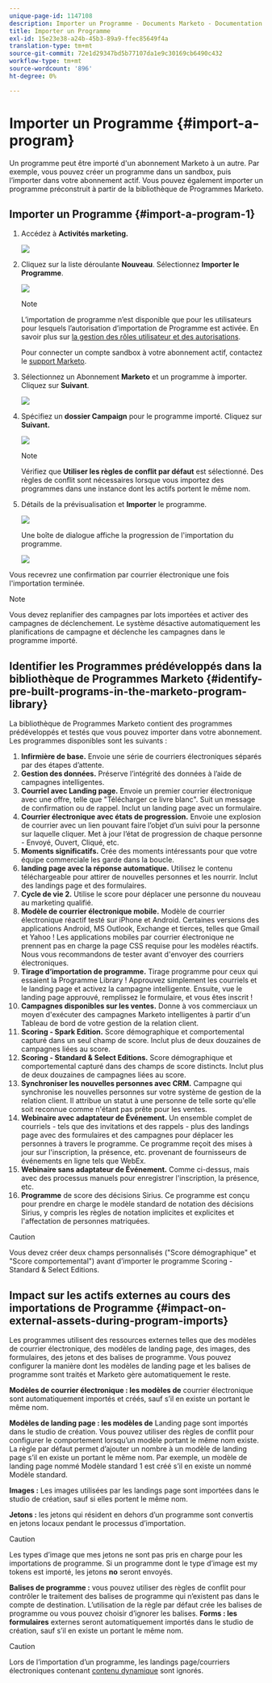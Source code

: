```yaml
---
unique-page-id: 1147108
description: Importer un Programme - Documents Marketo - Documentation du produit
title: Importer un Programme
exl-id: 15e23e38-a24b-45b3-89a9-ffec85649f4a
translation-type: tm+mt
source-git-commit: 72e1d29347bd5b77107da1e9c30169cb6490c432
workflow-type: tm+mt
source-wordcount: '896'
ht-degree: 0%

---
```


# Importer un Programme {#import-a-program}

Un programme peut être importé d&#39;un abonnement Marketo à un autre. Par exemple, vous pouvez créer un programme dans un sandbox, puis l’importer dans votre abonnement actif. Vous pouvez également importer un programme préconstruit à partir de la bibliothèque de Programmes Marketo.

## Importer un Programme {#import-a-program-1}

1. Accédez à **Activités marketing.**

   ![](assets/ma.png)

1. Cliquez sur la liste déroulante **Nouveau**. Sélectionnez **Importer le Programme**.

   ![](assets/image2014-9-17-12-3a15-3a4.png)

   >[!NOTE]
   >
   >L’importation de programme n’est disponible que pour les utilisateurs pour lesquels l’autorisation d’importation de Programme est activée. En savoir plus sur [la gestion des rôles utilisateur et des autorisations](/help/marketo/product-docs/administration/users-and-roles/managing-user-roles-and-permissions.md).
   >
   >Pour connecter un compte sandbox à votre abonnement actif, contactez le [support Marketo](https://nation.marketo.com/t5/Support/ct-p/Support).

1. Sélectionnez un Abonnement **Marketo** et un programme à importer. Cliquez sur **Suivant**.

   ![](assets/image2014-9-17-12-3a20-3a13.png)

1. Spécifiez un **dossier Campaign** pour le programme importé. Cliquez sur **Suivant.**

   ![](assets/image2014-9-17-12-3a20-3a44.png)

   >[!NOTE]
   >
   >Vérifiez que **Utiliser les règles de conflit par défaut** est sélectionné. Des règles de conflit sont nécessaires lorsque vous importez des programmes dans une instance dont les actifs portent le même nom.

1. Détails de la prévisualisation et **Importer** le programme.

   ![](assets/image2014-9-17-12-3a21-3a36.png)

   Une boîte de dialogue affiche la progression de l&#39;importation du programme.

   ![](assets/image2014-9-17-12-3a21-3a51.png)

Vous recevrez une confirmation par courrier électronique une fois l&#39;importation terminée.

>[!NOTE]
>
>Vous devez replanifier des campagnes par lots importées et activer des campagnes de déclenchement. Le système désactive automatiquement les planifications de campagne et déclenche les campagnes dans le programme importé.

## Identifier les Programmes prédéveloppés dans la bibliothèque de Programmes Marketo {#identify-pre-built-programs-in-the-marketo-program-library}

La bibliothèque de Programmes Marketo contient des programmes prédéveloppés et testés que vous pouvez importer dans votre abonnement. Les programmes disponibles sont les suivants :

1. **Infirmière de base.** Envoie une série de courriers électroniques séparés par des étapes d’attente.
1. **Gestion des données.** Préserve l’intégrité des données à l’aide de campagnes intelligentes.
1. **Courriel avec Landing page.** Envoie un premier courrier électronique avec une offre, telle que &quot;Télécharger ce livre blanc&quot;. Suit un message de confirmation ou de rappel. Inclut un landing page avec un formulaire.
1. **Courrier électronique avec états de progression.** Envoie une explosion de courrier avec un lien pouvant faire l’objet d’un suivi pour la personne sur laquelle cliquer. Met à jour l’état de progression de chaque personne - Envoyé, Ouvert, Cliqué, etc.
1. **Moments significatifs.** Crée des moments intéressants pour que votre équipe commerciale les garde dans la boucle.
1. **landing page avec la réponse automatique.** Utilisez le contenu téléchargeable pour attirer de nouvelles personnes et les nourrir. Inclut des landings page et des formulaires.
1. **Cycle de vie 2.** Utilise le score pour déplacer une personne du nouveau au marketing qualifié.
1. **Modèle de courrier électronique mobile.** Modèle de courrier électronique réactif testé sur iPhone et Android. Certaines versions des applications Android, MS Outlook, Exchange et tierces, telles que Gmail et Yahoo ! Les applications mobiles par courrier électronique ne prennent pas en charge la page CSS requise pour les modèles réactifs. Nous vous recommandons de tester avant d&#39;envoyer des courriers électroniques.
1. **Tirage d’importation de programme.** Tirage programme pour ceux qui essaient la Programme Library ! Approuvez simplement les courriels et le landing page et activez la campagne intelligente. Ensuite, vue le landing page approuvé, remplissez le formulaire, et vous êtes inscrit !
1. **Campagnes disponibles sur les ventes.** Donne à vos commerciaux un moyen d&#39;exécuter des campagnes Marketo intelligentes à partir d&#39;un Tableau de bord de votre gestion de la relation client.
1. **Scoring - Spark Edition.** Score démographique et comportemental capturé dans un seul champ de score. Inclut plus de deux douzaines de campagnes liées au score.
1. **Scoring - Standard &amp; Select Editions.** Score démographique et comportemental capturé dans des champs de score distincts. Inclut plus de deux douzaines de campagnes liées au score.
1. **Synchroniser les nouvelles personnes avec CRM.** Campagne qui synchronise les nouvelles personnes sur votre système de gestion de la relation client. Il attribue un statut à une personne de telle sorte qu&#39;elle soit reconnue comme n&#39;étant pas prête pour les ventes.
1. **Webinaire avec adaptateur de Événement.** Un ensemble complet de courriels - tels que des invitations et des rappels - plus des landings page avec des formulaires et des campagnes pour déplacer les personnes à travers le programme. Ce programme reçoit des mises à jour sur l&#39;inscription, la présence, etc. provenant de fournisseurs de événements en ligne tels que WebEx.
1. **Webinaire sans adaptateur de Événement.** Comme ci-dessus, mais avec des processus manuels pour enregistrer l&#39;inscription, la présence, etc.
1. **Programme** de score des décisions Sirius. Ce programme est conçu pour prendre en charge le modèle standard de notation des décisions Sirius, y compris les règles de notation implicites et explicites et l&#39;affectation de personnes matriquées.

>[!CAUTION]
>
>Vous devez créer deux champs personnalisés (&quot;Score démographique&quot; et &quot;Score comportemental&quot;) avant d’importer le programme Scoring - Standard &amp; Select Editions.

## Impact sur les actifs externes au cours des importations de Programme {#impact-on-external-assets-during-program-imports}

Les programmes utilisent des ressources externes telles que des modèles de courrier électronique, des modèles de landing page, des images, des formulaires, des jetons et des balises de programme. Vous pouvez configurer la manière dont les modèles de landing page et les balises de programme sont traités et Marketo gère automatiquement le reste.

**Modèles de courrier électronique : les modèles de** courrier électronique sont automatiquement importés et créés, sauf s’il en existe un portant le même nom.

**Modèles de landing page : les modèles de** Landing page sont importés dans le studio de création. Vous pouvez utiliser des règles de conflit pour configurer le comportement lorsqu’un modèle portant le même nom existe. La règle par défaut permet d’ajouter un nombre à un modèle de landing page s’il en existe un portant le même nom. Par exemple, un modèle de landing page nommé Modèle standard 1 est créé s’il en existe un nommé Modèle standard.

**Images :** Les images utilisées par les landings page sont importées dans le studio de création, sauf si elles portent le même nom.

**Jetons :** les jetons qui résident en dehors d’un programme sont convertis en jetons locaux pendant le processus d’importation.

>[!CAUTION]
>
>Les types d’image que mes jetons ne sont pas pris en charge pour les importations de programme. Si un programme dont le type d’image est my tokens est importé, les jetons **no** seront envoyés.

**Balises de programme :** vous pouvez utiliser des règles de conflit pour contrôler le traitement des balises de programme qui n’existent pas dans le compte de destination. L’utilisation de la règle par défaut crée les balises de programme ou vous pouvez choisir d’ignorer les balises. **Forms : les formulaires** externes seront automatiquement importés dans le studio de création, sauf s’il en existe un portant le même nom.

>[!CAUTION]
>
>Lors de l’importation d’un programme, les landings page/courriers électroniques contenant [contenu dynamique](/help/marketo/product-docs/personalization/segmentation-and-snippets/segmentation/understanding-dynamic-content.md) sont ignorés.
